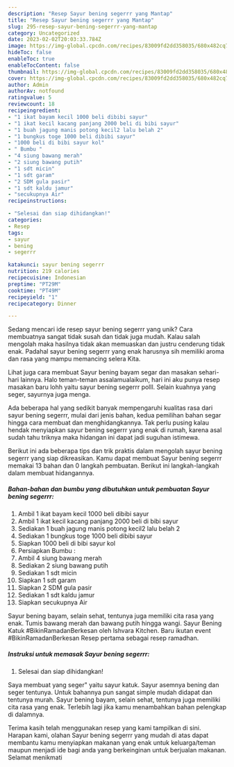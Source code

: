 ```yaml
---
description: "Resep Sayur bening segerrr yang Mantap"
title: "Resep Sayur bening segerrr yang Mantap"
slug: 295-resep-sayur-bening-segerrr-yang-mantap
category: Uncategorized
date: 2023-02-02T20:03:33.784Z
image: https://img-global.cpcdn.com/recipes/83009fd2dd358035/680x482cq70/sayur-bening-segerrr-foto-resep-utama.jpg
hideToc: false
enableToc: true
enableTocContent: false
thumbnail: https://img-global.cpcdn.com/recipes/83009fd2dd358035/680x482cq70/sayur-bening-segerrr-foto-resep-utama.jpg
cover: https://img-global.cpcdn.com/recipes/83009fd2dd358035/680x482cq70/sayur-bening-segerrr-foto-resep-utama.jpg
author: Admin
authorAv: notfound
ratingvalue: 5
reviewcount: 18
recipeingredient:
- "1 ikat bayam kecil 1000 beli dibibi sayur"
- "1 ikat kecil kacang panjang 2000 beli di bibi sayur"
- "1 buah jagung manis potong kecil2 lalu belah 2"
- "1 bungkus toge 1000 beli dibibi sayur"
- "1000 beli di bibi sayur kol"
- " Bumbu "
- "4 siung bawang merah"
- "2 siung bawang putih"
- "1 sdt micin"
- "1 sdt garam"
- "2 SDM gula pasir"
- "1 sdt kaldu jamur"
- "secukupnya Air"
recipeinstructions:

- "Selesai dan siap dihidangkan!"
categories:
- Resep
tags:
- sayur
- bening
- segerrr

katakunci: sayur bening segerrr 
nutrition: 219 calories
recipecuisine: Indonesian
preptime: "PT29M"
cooktime: "PT49M"
recipeyield: "1"
recipecategory: Dinner

---
```





Sedang mencari ide resep sayur bening segerrr yang unik? Cara membuatnya sangat tidak susah dan tidak juga mudah. Kalau salah mengolah maka hasilnya tidak akan memuaskan dan justru cenderung tidak enak. Padahal sayur bening segerrr yang enak harusnya sih memiliki aroma dan rasa yang mampu memancing selera Kita.





Lihat juga cara membuat Sayur bening bayam segar dan masakan sehari-hari lainnya. Halo teman-teman assalamualaikum, hari ini aku punya resep masakan baru lohh yaitu sayur bening segerrr polll. Selain kuahnya yang seger, sayurnya juga menga.

Ada beberapa hal yang sedikit banyak mempengaruhi kualitas rasa dari sayur bening segerrr, mulai dari jenis bahan, kedua pemilihan bahan segar hingga cara membuat dan menghidangkannya. Tak perlu pusing kalau hendak menyiapkan sayur bening segerrr yang enak di rumah, karena asal sudah tahu triknya maka hidangan ini dapat jadi suguhan istimewa.






Berikut ini ada beberapa tips dan trik praktis dalam mengolah sayur bening segerrr yang siap dikreasikan. Kamu dapat membuat Sayur bening segerrr memakai 13 bahan dan 0 langkah pembuatan. Berikut ini langkah-langkah dalam membuat hidangannya.

<!--inarticleads1-->

##### Bahan-bahan dan bumbu yang dibutuhkan untuk pembuatan Sayur bening segerrr:

1. Ambil 1 ikat bayam kecil 1000 beli dibibi sayur
1. Ambil 1 ikat kecil kacang panjang 2000 beli di bibi sayur
1. Sediakan 1 buah jagung manis potong kecil2 lalu belah 2
1. Sediakan 1 bungkus toge 1000 beli dibibi sayur
1. Siapkan 1000 beli di bibi sayur kol
1. Persiapkan  Bumbu :
1. Ambil 4 siung bawang merah
1. Sediakan 2 siung bawang putih
1. Sediakan 1 sdt micin
1. Siapkan 1 sdt garam
1. Siapkan 2 SDM gula pasir
1. Sediakan 1 sdt kaldu jamur
1. Siapkan secukupnya Air


Sayur bening bayam, selain sehat, tentunya juga memiliki cita rasa yang enak. Tumis bawang merah dan bawang putih hingga wangi. Sayur Bening Katuk #BikinRamadanBerkesan oleh Ishvara Kitchen. Baru ikutan event #BikinRamadanBerkesan Resep pertama sebagai resep ramadhan. 

<!--inarticleads2-->

##### Instruksi untuk memasak Sayur bening segerrr:


1. Selesai dan siap dihidangkan!

Saya membuat yang seger&#34; yaitu sayur katuk. Sayur asemnya bening dan seger tentunya. Untuk bahannya pun sangat simple mudah didapat dan tentunya murah. Sayur bening bayam, selain sehat, tentunya juga memiliki cita rasa yang enak. Terlebih lagi jika kamu menambahkan bahan pelengkap di dalamnya. 

Terima kasih telah menggunakan resep yang kami tampilkan di sini. Harapan kami, olahan Sayur bening segerrr yang mudah di atas dapat membantu kamu menyiapkan makanan yang enak untuk keluarga/teman maupun menjadi ide bagi anda yang berkeinginan untuk berjualan makanan. Selamat menikmati
